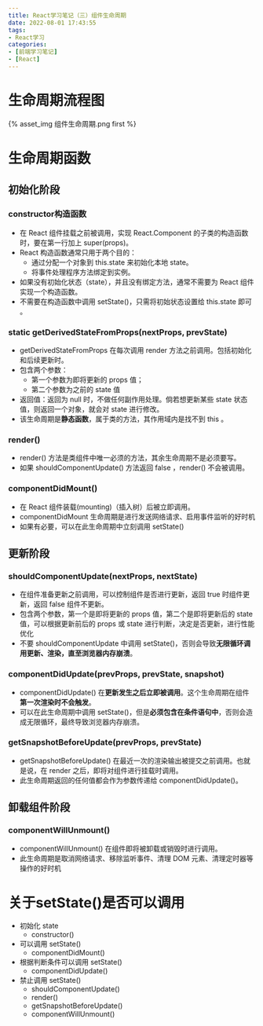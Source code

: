 ```yaml
---
title: React学习笔记（三）组件生命周期
date: 2022-08-01 17:43:55
tags:
- React学习
categories:
- [前端学习笔记]
- [React]
---
```


# 生命周期流程图

{% asset_img 组件生命周期.png first %}

# 生命周期函数

## 初始化阶段

### constructor构造函数

* 在 React 组件挂载之前被调用，实现 React.Component 的子类的构造函数时，要在第一行加上 super(props)。
* React 构造函数通常只用于两个目的：
    * 通过分配一个对象到 this.state 来初始化本地 state。
    * 将事件处理程序方法绑定到实例。
* 如果没有初始化状态（state），并且没有绑定方法，通常不需要为 React 组件实现一个构造函数。
* 不需要在构造函数中调用 setState()，只需将初始状态设置给 this.state 即可 。

### static getDerivedStateFromProps(nextProps, prevState)

* getDerivedStateFromProps 在每次调用 render 方法之前调用。包括初始化和后续更新时。
* 包含两个参数：
    * 第一个参数为即将更新的 props 值；
    * 第二个参数为之前的 state 值
* 返回值：返回为 null 时，不做任何副作用处理。倘若想更新某些 state 状态值，则返回一个对象，就会对 state 进行修改。
* 该生命周期是**静态函数**，属于类的方法，其作用域内是找不到 this 。

### render()

* render() 方法是类组件中唯一必须的方法，其余生命周期不是必须要写。
* 如果 shouldComponentUpdate() 方法返回 false ，render() 不会被调用。

### componentDidMount()

* 在 React 组件装载(mounting)（插入树）后被立即调用。
* componentDidMount 生命周期是进行发送网络请求、启用事件监听的好时机
* 如果有必要，可以在此生命周期中立刻调用 setState()

## 更新阶段

### shouldComponentUpdate(nextProps, nextState)

* 在组件准备更新之前调用，可以控制组件是否进行更新，返回 true 时组件更新，返回 false 组件不更新。
* 包含两个参数，第一个是即将更新的 props 值，第二个是即将更新后的 state 值，可以根据更新前后的 props 或 state 进行判断，决定是否更新，进行性能优化
* 不要 shouldComponentUpdate 中调用 setState()，否则会导致**无限循环调用更新、渲染，直至浏览器内存崩溃**。

### componentDidUpdate(prevProps, prevState, snapshot)

* componentDidUpdate() 在**更新发生之后立即被调用**。这个生命周期在组件**第一次渲染时不会触发**。
* 可以在此生命周期中调用 setState()，但是**必须包含在条件语句中**，否则会造成无限循环，最终导致浏览器内存崩溃。

### getSnapshotBeforeUpdate(prevProps, prevState)

* getSnapshotBeforeUpdate() 在最近一次的渲染输出被提交之前调用。也就是说，在 render 之后，即将对组件进行挂载时调用。
* 此生命周期返回的任何值都会作为参数传递给 componentDidUpdate()。

## 卸载组件阶段

### componentWillUnmount()

* componentWillUnmount() 在组件即将被卸载或销毁时进行调用。
* 此生命周期是取消网络请求、移除监听事件、清理 DOM 元素、清理定时器等操作的好时机

# 关于setState()是否可以调用

* 初始化 state
    * constructor()
* 可以调用 setState()
    * componentDidMount()
* 根据判断条件可以调用 setState()
    * componentDidUpdate()
* 禁止调用 setState()
    * shouldComponentUpdate()
    * render()
    * getSnapshotBeforeUpdate()
    * componentWillUnmount()